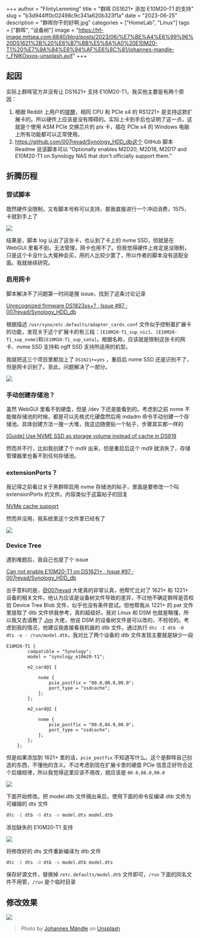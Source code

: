 +++
author = "FlintyLemming"
title = "群晖 DS1621+ 添加 E10M20-T1 的支持"
slug = "b3d944ff0c02498c9c341a620b323f1a"
date = "2023-06-25"
description = "群晖你干的好啊.jpg"
categories = ["HomeLab", "Linux"]
tags = ["群晖", "设备树"]
image = "https://hf-image.mitsea.com:8840/blog/posts/2023/06/%E7%BE%A4%E6%99%96%20DS1621%2B%20%E6%B7%BB%E5%8A%A0%20E10M20-T1%20%E7%9A%84%E6%94%AF%E6%8C%81/johannes-mandle-r_FNlKOxxos-unsplash.avif"
+++

## 起因

实际上群晖官方并没有让 DS1621+ 支持 E10M20-T1，我买他主要是有两个原因：

1. 根据 Reddit 上用户的[提醒](https://www.reddit.com/r/synology/comments/ksaw7s/comment/gif30av/?utm_source=share&utm_medium=web2x&context=3)，相同 CPU 和 PCIe x4 的 RS1221+ 是支持这款扩展卡的。所以硬件上应该是没有障碍的。实际上卡到手后也证明了这一点，这就是个使用 ASM PCIe 交换芯片的 plx 卡，插在 PCIe x4 的 Windows 电脑上所有功能都可以正常使用。
2. https://github.com/007revad/Synology_HDD_db这个 GitHub 脚本 Readme 说该脚本可以 “Optionally enables M2D20, M2D18, M2D17 and E10M20-T1 on Synology NAS that don't officially support them.”

## 折腾历程

### 尝试脚本

既然硬件没限制，又有脚本号称可以支持，那我直接进行一个冲动消费，1575，卡就到手上了

![](https://hf-image.mitsea.com:8840/blog/posts/2023/06/%E7%BE%A4%E6%99%96%20DS1621%2B%20%E6%B7%BB%E5%8A%A0%20E10M20-T1%20%E7%9A%84%E6%94%AF%E6%8C%81/IMG_2186.avif)

结果是，脚本 log 认出了这张卡，也认到了卡上的 nvme SSD，但就是在 WebGUI 里看不到，无法管理，网卡也用不了。但我觉得硬件上肯定是没限制，只是这个卡没什么大冤种会买，用的人比较少罢了，所以作者的脚本没有适配全面。我就继续研究。

### 启用网卡

脚本解决不了问题第一时间是搜 issue，找到了这条讨论记录

[Unrecognized firmware DS1823xs+? · Issue #87 · 007revad/Synology_HDD_db](https://github.com/007revad/Synology_HDD_db/issues/87#issuecomment-1595386455)

根据描述 `/usr/syno/etc.defaults/adapter_cards.conf` 文件似乎控制着扩展卡的功能，发现关于这个扩展卡的有三段：`[E10M20-T1_sup_nic]`、`[E10M20-T1_sup_nvme]`和`[E10M20-T1_sup_sata]`。根据名称，应该就是限制这张卡的网卡、nvme SSD 支持和 ngff SSD 支持所适用的机型。

我就把这三个项目里都加上了 `DS1621+=yes` ，重启后 nvme SSD 还是识别不了，但是网卡识别了。至此，问题解决了一部分。

![](https://hf-image.mitsea.com:8840/blog/posts/2023/06/%E7%BE%A4%E6%99%96%20DS1621%2B%20%E6%B7%BB%E5%8A%A0%20E10M20-T1%20%E7%9A%84%E6%94%AF%E6%8C%81/%25E6%2588%25AA%25E5%25B1%258F2023-06-25_15.38.58.avif)

### 手动创建存储池？

虽然 WebGUI 里看不到硬盘，但是 /dev 下还是能看到的。考虑到之前 nvme 不能做存储池的时候，都是可以先格式化硬盘然后用 mdadm 命令手动创建一个存储池。具体创建方法一搜一大堆，我这边随便贴一个帖子，步骤其实都一样的

[[Guide] Use NVME SSD as storage volume instead of cache in DS918](https://www.reddit.com/r/synology/comments/a7o44l/guide_use_nvme_ssd_as_storage_volume_instead_of/)

然而并不行，比如我创建了个 md9 出来，但是重启后这个 md9 就消失了，存储管理器里也看不到任何存储池。

### extensionPorts？

我记得之前看过关于黑群晖启用 nvme 存储池的帖子，里面是要修改一个叫 extensionPorts 的文件。内容类似于这篇帖子的回复

[NVMe cache support](https://xpenology.com/forum/topic/13342-nvme-cache-support/page/9/#comment-308677)

然而并没用，我系统里这个文件里已经有了

![](https://hf-image.mitsea.com:8840/blog/posts/2023/06/%E7%BE%A4%E6%99%96%20DS1621%2B%20%E6%B7%BB%E5%8A%A0%20E10M20-T1%20%E7%9A%84%E6%94%AF%E6%8C%81/%25E6%2588%25AA%25E5%25B1%258F2023-06-25_15.47.55.avif)

### Device Tree

遇到难题后，我自己也提了个 issue

[Can not enable E10M20-T1 on DS1621+ · Issue #97 · 007revad/Synology_HDD_db](https://github.com/007revad/Synology_HDD_db/issues/97#issuecomment-1605868704)

出乎意料的是，[@007revad](https://github.com/007revad) 大佬真的非常认真，他帮忙比对了 1621+ 和 1221+ 设备的相关文件。他认为应该是设备树文件导致的差异，不过他不确定群晖是否校验 Device Tree Blob 文件，似乎也没有条件尝试。但他帮我从 1221+ 的 pat 文件里提取了 dtb 文件供我参考，真的超级好。我对 Linux 和 DSM 也就是略懂，所以我又去请教了 [Jim](https://github.com/jim3ma) 大佬，他说 DSM 的设备树文件是可以改的，不校验的。考虑到我的情况，他建议我直接看我机器的 dtb 文件。通过执行 `dtc -I dtb -O dts -o - /run/model.dtb`，我对比了两个设备的 dtb 文件发现主要就是缺少一段

```dts
E10M20-T1 {
		compatible = "Synology";
		model = "synology_e10m20-t1";

		m2_card@1 {

			nvme {
				pcie_postfix = "00.0,08.0,00.0";
				port_type = "ssdcache";
			};
		};

		m2_card@2 {

			nvme {
				pcie_postfix = "00.0,04.0,00.0";
				port_type = "ssdcache";
			};
		};
	};
```

但是如果添加到 1621+ 里的话，`pcie_postfix` 不知道写什么。这个是群晖自己创造的东西，不懂他的含义。不过考虑到现在扩展卡里的硬盘 PCIe 信息正好符合这个后缀规律，所以我觉得这里应该不用改，就应该是 `00.0,08.0,00.0`

![](https://hf-image.mitsea.com:8840/blog/posts/2023/06/%E7%BE%A4%E6%99%96%20DS1621%2B%20%E6%B7%BB%E5%8A%A0%20E10M20-T1%20%E7%9A%84%E6%94%AF%E6%8C%81/%25E6%2588%25AA%25E5%25B1%258F2023-06-25_16.04.28.avif)

下面开始修改。把 model.dtb 文件搞出来后，使用下面的命令反编译 dtb 文件为可编辑的 dts 文件

```bash
dtc -I dtb -O dts -o model.dts model.dtb
```

添加缺失的 E10M20-T1 支持

![](https://hf-image.mitsea.com:8840/blog/posts/2023/06/%E7%BE%A4%E6%99%96%20DS1621%2B%20%E6%B7%BB%E5%8A%A0%20E10M20-T1%20%E7%9A%84%E6%94%AF%E6%8C%81/%25E6%2588%25AA%25E5%25B1%258F2023-06-25_17.04.23.avif)

将修改好的 dts 文件重新编译为 dtb 文件

```bash
dtc -I dts -O dtb -o model.dtb model.dts
```

保存好源文件，替换掉 `/etc.defaults/model.dtb` 文件即可，`/run` 下面的同名文件不用管，`/run` 是个临时目录

## 修改效果

![](https://hf-image.mitsea.com:8840/blog/posts/2023/06/%E7%BE%A4%E6%99%96%20DS1621%2B%20%E6%B7%BB%E5%8A%A0%20E10M20-T1%20%E7%9A%84%E6%94%AF%E6%8C%81/%25E6%2588%25AA%25E5%25B1%258F2023-06-25_17.28.26.avif)

> Photo by [Johannes Mändle](https://unsplash.com/@leonardo_64?utm_source=unsplash&utm_medium=referral&utm_content=creditCopyText) on [Unsplash](https://unsplash.com/?utm_source=unsplash&utm_medium=referral&utm_content=creditCopyText)
  
